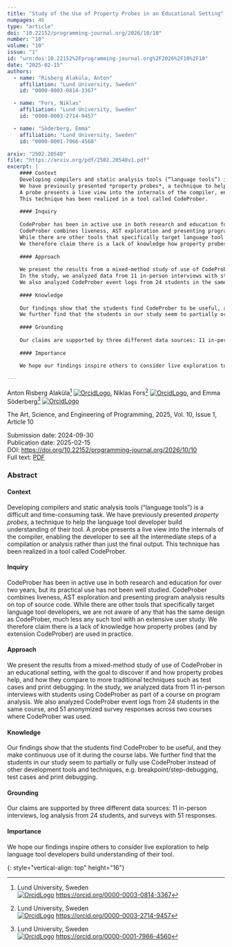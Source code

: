 ```yaml
---
title: "Study of the Use of Property Probes in an Educational Setting"
numpages: 46
type: "article"
doi: "10.22152/programming-journal.org/2026/10/10"
number: "10"
volume: "10"
issue: "1"
id: "urn:doi:10.22152%2Fprogramming-journal.org%2F2026%2F10%2F10"
date: "2025-02-15"
authors: 
  - name: "Risberg Alaküla, Anton"
    affiliation: "Lund University, Sweden"
    id: "0000-0003-0814-3367"

  - name: "Fors, Niklas"
    affiliation: "Lund University, Sweden"
    id: "0000-0003-2714-9457"

  - name: "Söderberg, Emma"
    affiliation: "Lund University, Sweden"
    id: "0000-0001-7966-4560"

arxiv: "2502.20540"
file: "https://arxiv.org/pdf/2502.20540v1.pdf"
excerpt: |
    #### Context
    Developing compilers and static analysis tools (“language tools”) is a difficult and time-consuming task.
    We have previously presented *property probes*, a technique to help the language tool developer build understanding of their tool.
    A probe presents a live view into the internals of the compiler, enabling the developer to see all the intermediate steps of a compilation or analysis rather than just the final output.
    This technique has been realized in a tool called CodeProber. 
    
    #### Inquiry
    
    CodeProber has been in active use in both research and education for over two years, but its practical use has not been well studied.
    CodeProber combines liveness, AST exploration and presenting program analysis results on top of source code.
    While there are other tools that specifically target language tool developers, we are not aware of any that has the same design as CodeProber, much less any such tool with an extensive user study.
    We therefore claim there is a lack of knowledge how property probes (and by extension CodeProber) are used in practice. 
    
    #### Approach
    
    We present the results from a mixed-method study of use of CodeProber in an educational setting, with the goal to discover if and how property probes help, and how they compare to more traditional techniques such as test cases and print debugging.
    In the study, we analyzed data from 11 in-person interviews with students using CodeProber as part of a course on program analysis.
    We also analyzed CodeProber event logs from 24 students in the same course, and 51 anonymized survey responses across two courses where CodeProber was used. 
    
    #### Knowledge
    
    Our findings show that the students find CodeProber to be useful, and they make continuous use of it during the course labs.
    We further find that the students in our study seem to partially or fully use CodeProber instead of other development tools and techniques, e.g. breakpoint/step-debugging, test cases and print debugging. 
    
    #### Grounding
    
    Our claims are supported by three different data sources: 11 in-person interviews, log analysis from 24 students, and surveys with 51 responses. 
    
    #### Importance
    
    We hope our findings inspire others to consider live exploration to help language tool developers build understanding of their tool.

---
```

Anton Risberg Alaküla[^1] [![OrcidLogo]](https://orcid.org/0000-0003-0814-3367), Niklas Fors[^2] [![OrcidLogo]](https://orcid.org/0000-0003-2714-9457), and Emma Söderberg[^3] [![OrcidLogo]](https://orcid.org/0000-0001-7966-4560)

The Art, Science, and Engineering of Programming, 2025, Vol. 10, Issue 1, Article 10

Submission date: 2024-09-30  
Publication date: 2025-02-15  
DOI: <https://doi.org/10.22152/programming-journal.org/2026/10/10>  
Full text: [PDF](https://arxiv.org/pdf/2502.20540v1.pdf)  


### Abstract

#### Context
Developing compilers and static analysis tools (“language tools”) is a difficult and time-consuming task.
We have previously presented *property probes*, a technique to help the language tool developer build understanding of their tool.
A probe presents a live view into the internals of the compiler, enabling the developer to see all the intermediate steps of a compilation or analysis rather than just the final output.
This technique has been realized in a tool called CodeProber. 

#### Inquiry

CodeProber has been in active use in both research and education for over two years, but its practical use has not been well studied.
CodeProber combines liveness, AST exploration and presenting program analysis results on top of source code.
While there are other tools that specifically target language tool developers, we are not aware of any that has the same design as CodeProber, much less any such tool with an extensive user study.
We therefore claim there is a lack of knowledge how property probes (and by extension CodeProber) are used in practice. 

#### Approach

We present the results from a mixed-method study of use of CodeProber in an educational setting, with the goal to discover if and how property probes help, and how they compare to more traditional techniques such as test cases and print debugging.
In the study, we analyzed data from 11 in-person interviews with students using CodeProber as part of a course on program analysis.
We also analyzed CodeProber event logs from 24 students in the same course, and 51 anonymized survey responses across two courses where CodeProber was used. 

#### Knowledge

Our findings show that the students find CodeProber to be useful, and they make continuous use of it during the course labs.
We further find that the students in our study seem to partially or fully use CodeProber instead of other development tools and techniques, e.g. breakpoint/step-debugging, test cases and print debugging. 

#### Grounding

Our claims are supported by three different data sources: 11 in-person interviews, log analysis from 24 students, and surveys with 51 responses. 

#### Importance

We hope our findings inspire others to consider live exploration to help language tool developers build understanding of their tool.


[^1]: Lund University, Sweden  
    [![OrcidLogo]](https://orcid.org/0000-0003-0814-3367) <https://orcid.org/0000-0003-0814-3367>

[^2]: Lund University, Sweden  
    [![OrcidLogo]](https://orcid.org/0000-0003-2714-9457) <https://orcid.org/0000-0003-2714-9457>

[^3]: Lund University, Sweden  
    [![OrcidLogo]](https://orcid.org/0000-0001-7966-4560) <https://orcid.org/0000-0001-7966-4560>


[OrcidLogo]: /assets/images/orcid.svg "Orcid Logo"
{: style="vertical-align: top" height="16"}
